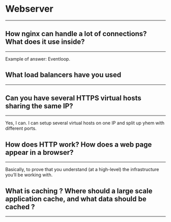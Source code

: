 # Webserver
---

## How nginx can handle a lot of connections? What does it use inside?
---
Example of answer: Eventloop.

## What load balancers have you used
---

## Can you have several HTTPS virtual hosts sharing the same IP?
---
Yes, I can. I can setup several virtual hosts on one IP and split up yhem with different ports.

## How does HTTP work? How does a web page appear in a browser?
---
Basically, to prove that you understand (at a high-level) the infrastructure you’ll be working with.

## What is caching ? Where should a large scale application cache, and what data should be cached ?
---
